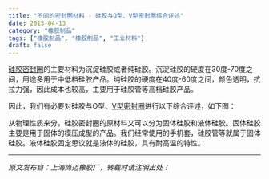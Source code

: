 ```yaml
---
title: "不同的密封圈材料 - 硅胶与O型、V型密封圈综合评述"
date: 2013-04-13
category: "橡胶制品"
tags: ["橡胶制品", "橡胶制品", "工业材料"]
draft: false
---
```


[硅胶密封圈](http://www.smpolymer.com/)的主要材料为沉淀硅胶或者纯硅胶。沉淀硅胶的硬度在30度-70度之间，用途多用于中低档硅胶产品。纯硅胶的硬度在40度-60度之间，颜色透明，抗拉力强，因此成本也较高，主要用于硅胶管等高档硅胶产品。

因此，我们有必要对硅胶与O型、[V型密封圈](http://www.smpolymer.com/)进行以下综合评述，如下图：

从物理性质来分，硅胶密封圈的原材料又可以分为固体硅胶和液体硅胶。固体硅胶主要是用于固体的模压成型的产品。我们经常使用的手机套，硅胶管等就属于固体硅胶。液体硅胶固定思议就是液体的硅胶，具有耐高温的特性。

---

*原文发布自：上海尚迈橡胶厂，转载时请注明出处！*
